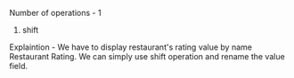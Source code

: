 Number of operations - 1
1. shift

Explaintion -
We have to display restaurant's rating value by name Restaurant Rating.
We can simply use shift operation and rename the value field.